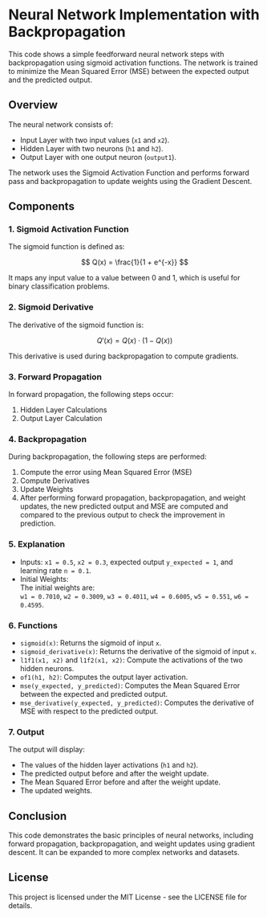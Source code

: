 # Neural Network Implementation with Backpropagation

This code shows a simple feedforward neural network steps with backpropagation using sigmoid activation functions. The network is trained to minimize the Mean Squared Error (MSE) between the expected output and the predicted output.

## Overview

The neural network consists of:
- Input Layer with two input values (`x1` and `x2`).
- Hidden Layer with two neurons (`h1` and `h2`).
- Output Layer with one output neuron (`output1`).

The network uses the Sigmoid Activation Function and performs forward pass and backpropagation to update weights using the Gradient Descent.

## Components

### 1. Sigmoid Activation Function

The sigmoid function is defined as:

$$
Q(x) = \frac{1}{1 + e^{-x}}
$$

It maps any input value to a value between 0 and 1, which is useful for binary classification problems.

### 2. Sigmoid Derivative

The derivative of the sigmoid function is:

$$
Q'(x) = Q(x) \cdot (1 - Q(x))
$$

This derivative is used during backpropagation to compute gradients.

### 3. Forward Propagation

In forward propagation, the following steps occur:
1. Hidden Layer Calculations
2. Output Layer Calculation
   
### 4. Backpropagation

During backpropagation, the following steps are performed:
1. Compute the error using Mean Squared Error (MSE)
2. Compute Derivatives
3. Update Weights
4. After performing forward propagation, backpropagation, and weight updates, the new predicted output and MSE are computed and compared to the previous output to check the improvement in prediction.

### 5. Explanation

- Inputs: `x1 = 0.5`, `x2 = 0.3`, expected output `y_expected = 1`, and learning rate `n = 0.1`.
- Initial Weights:  
  The initial weights are:  
  `w1 = 0.7010`, `w2 = 0.3009`, `w3 = 0.4011`, `w4 = 0.6005`, `w5 = 0.551`, `w6 = 0.4595`.

### 6. Functions

- `sigmoid(x)`: Returns the sigmoid of input `x`.
- `sigmoid_derivative(x)`: Returns the derivative of the sigmoid of input `x`.
- `l1f1(x1, x2)` and `l1f2(x1, x2)`: Compute the activations of the two hidden neurons.
- `of1(h1, h2)`: Computes the output layer activation.
- `mse(y_expected, y_predicted)`: Computes the Mean Squared Error between the expected and predicted output.
- `mse_derivative(y_expected, y_predicted)`: Computes the derivative of MSE with respect to the predicted output.

### 7. Output
The output will display:
- The values of the hidden layer activations (`h1` and `h2`).
- The predicted output before and after the weight update.
- The Mean Squared Error before and after the weight update.
- The updated weights.

## Conclusion
This code demonstrates the basic principles of neural networks, including forward propagation, backpropagation, and weight updates using gradient descent. It can be expanded to more complex networks and datasets.

## License
This project is licensed under the MIT License - see the LICENSE file for details.
